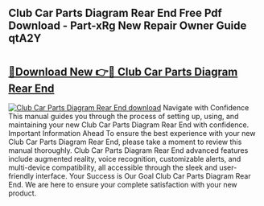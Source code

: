 ## Club Car Parts Diagram Rear End Free Pdf Download - Part-xRg New Repair Owner Guide qtA2Y

# <h2><a href="http://dfm2wz.blite.top/?on=Club+Car+Parts+Diagram+Rear+End">🔗Download New 👉🔴 Club Car Parts Diagram Rear End</a></h2>

[![Club Car Parts Diagram Rear End download](https://i.imgur.com/lujVjoI.png)](http://dfm2wz.blite.top/?on=Club+Car+Parts+Diagram+Rear+End)
Navigate with Confidence This manual guides you through the process of setting up, using, and maintaining your new Club Car Parts Diagram Rear End with confidence. Important Information Ahead To ensure the best experience with your new Club Car Parts Diagram Rear End, please take a moment to review this manual thoroughly. Club Car Parts Diagram Rear End advanced features include augmented reality, voice recognition, customizable alerts, and multi-device compatibility, all accessible through the sleek and user-friendly interface. Your Success is Our Goal Club Car Parts Diagram Rear End. We are here to ensure your complete satisfaction with your new product.
